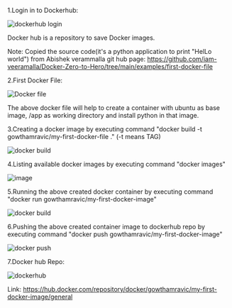 1.Login in to Dockerhub:

![dockerhub login](https://github.com/user-attachments/assets/a2347750-af25-41c4-ba03-0c65c8b8f36c)


Docker hub is a repository to save Docker images.

Note: Copied the source code(it's a python application to print "HelLo world") from Abishek verammalla git hub page:
https://github.com/iam-veeramalla/Docker-Zero-to-Hero/tree/main/examples/first-docker-file

2.First Docker File:

![Docker file](https://github.com/user-attachments/assets/a9c6157e-437c-4b4b-8c50-9ec5accd8699)


The above docker file will help to create a container with ubuntu as
base image, /app as working directory and install python in that image.

3.Creating a docker image by executing command "docker build -t
gowthamravic/my-first-docker-file ." (-t means TAG)

![docker build](https://github.com/user-attachments/assets/c7149f52-95e5-4372-a20a-f48cd637d0ea)


4.Listing available docker images by executing command "docker images"

![image](https://github.com/user-attachments/assets/00f59d71-31ee-4ecd-bbf9-0b25d92a40ec)


5.Running the above created docker container by executing command
"docker run gowthamravic/my-first-docker-image"

![docker build](https://github.com/user-attachments/assets/b55b5971-0fe1-4e24-a71f-fdd3ebf43a40)


6.Pushing the above created container image to dockerhub repo by
executing command "docker push gowthamravic/my-first-docker-image"

![docker push](https://github.com/user-attachments/assets/9289a11a-9e27-4a20-b3f9-4481ee46b8d9)


7.Docker hub Repo:

![dockerhub](https://github.com/user-attachments/assets/4362eca7-9e68-450e-b30f-151550fb304d)


Link:
https://hub.docker.com/repository/docker/gowthamravic/my-first-docker-image/general
